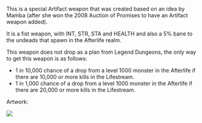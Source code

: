 ---
---
This is a special Artifact weapon that was created based on an idea by Mamba (after she won the 2008 Auction of Promises to have an Artifact weapon added).

It is a fist weapon, with INT, STR, STA and HEALTH and also a 5% bane to the undeads that spawn in the Afterlife realm.

This weapon does not drop as a plan from Legend Dungeons, the only way to get this weapon is as follows:

*   1 in 10,000 chance of a drop from a level 1000 monster in the Afterlife if there are 10,000 or more kills in the Lifestream.
*   1 in 1,000 chance of a drop from a level 1000 monster in the Afterlife if there are 20,000 or more kills in the Lifestream.

Artwork:

![](https://lohcdn.com/game/i/6267.gif)